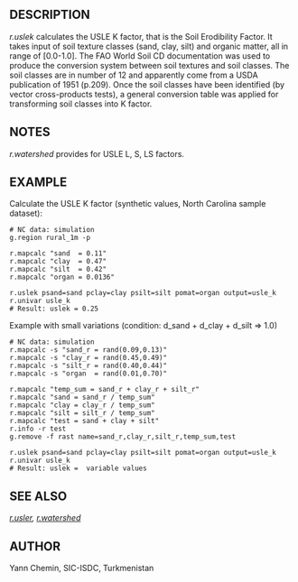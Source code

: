 ## DESCRIPTION

*r.uslek* calculates the USLE K factor, that is the Soil Erodibility
Factor. It takes input of soil texture classes (sand, clay, silt) and
organic matter, all in range of \[0.0-1.0\]. The FAO World Soil CD
documentation was used to produce the conversion system between soil
textures and soil classes. The soil classes are in number of 12 and
apparently come from a USDA publication of 1951 (p.209). Once the soil
classes have been identified (by vector cross-products tests), a general
conversion table was applied for transforming soil classes into K
factor.

## NOTES

*r.watershed* provides for USLE L, S, LS factors.

## EXAMPLE

Calculate the USLE K factor (synthetic values, North Carolina sample
dataset):

```
# NC data: simulation
g.region rural_1m -p

r.mapcalc "sand  = 0.11"
r.mapcalc "clay  = 0.47"
r.mapcalc "silt  = 0.42"
r.mapcalc "organ = 0.0136"

r.uslek psand=sand pclay=clay psilt=silt pomat=organ output=usle_k
r.univar usle_k
# Result: uslek = 0.25
```

Example with small variations (condition: d_sand + d_clay + d_silt =\>
1.0)

```
# NC data: simulation
r.mapcalc -s "sand_r = rand(0.09,0.13)"
r.mapcalc -s "clay_r = rand(0.45,0.49)"
r.mapcalc -s "silt_r = rand(0.40,0.44)"
r.mapcalc -s "organ  = rand(0.01,0.70)"

r.mapcalc "temp_sum = sand_r + clay_r + silt_r"
r.mapcalc "sand = sand_r / temp_sum"
r.mapcalc "clay = clay_r / temp_sum"
r.mapcalc "silt = silt_r / temp_sum"
r.mapcalc "test = sand + clay + silt"
r.info -r test
g.remove -f rast name=sand_r,clay_r,silt_r,temp_sum,test

r.uslek psand=sand pclay=clay psilt=silt pomat=organ output=usle_k
r.univar usle_k
# Result: uslek =  variable values
```

## SEE ALSO

*[r.usler](r.usler.html), [r.watershed](r.watershed.html)*

## AUTHOR

Yann Chemin, SIC-ISDC, Turkmenistan
